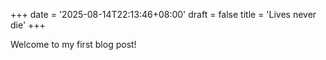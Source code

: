 +++
date = '2025-08-14T22:13:46+08:00'
draft = false
title = 'Lives never die'
+++

Welcome to my first blog post!